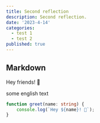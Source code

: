 ```yaml
---
title: Second reflection
description: Second reflection.
date: '2023-4-14'
categories:
  - test 1
  - test 2
published: true
---
```


## Markdown

Hey friends! 👋

some english text

```ts
function greet(name: string) {
	console.log(`Hey ${name}! 👋`);
}
```
